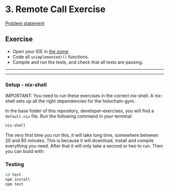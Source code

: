 # 3. Remote Call Exercise

[Problem statement](https://holochain-gym.github.io/developers/intermediate/remote-call/)

## Exercise

- Open your IDE in [the zome](/intermediate/3.remote-call/zomes/exercise).
- Code all `unimplemented!()` functions.
- Compile and run the tests, and check that all tests are passing.

---

---

### Setup - nix-shell
IMPORTANT: You need to run these exercises in the correct nix-shell.
A nix-shell sets up all the right dependencies for the holochain-gym.

In the base folder of this repository, developer-exercises, you will find
a `default.nix` file. Run the following command in your terminal:

```bash
nix-shell
```
The very first time you run this, it will take long time, somewhere between 20 and 80 minutes.
This is because it will download, install and compile everything you need. After that it will only take a second or two to run.
Then you can build with:


### Testing

```bash
cd test
npm install
npm test
```
